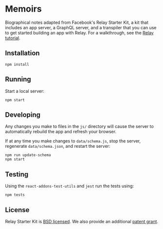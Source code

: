 # Memoirs

Biographical notes adapted from Facebook's Relay Starter Kit, a kit that includes an app server, a GraphQL server, and a transpiler that you can use to get started building an app with Relay. For a walkthrough, see the [Relay tutorial](https://facebook.github.io/relay/docs/tutorial.html).

## Installation

```
npm install
```

## Running

Start a local server:

```
npm start
```

## Developing

Any changes you make to files in the `js/` directory will cause the server to
automatically rebuild the app and refresh your browser.

If at any time you make changes to `data/schema.js`, stop the server,
regenerate `data/schema.json`, and restart the server:

```
npm run update-schema
npm start
```

## Testing
Using the `react-addons-test-utils` and `jest` run the tests using:
```
npm tests
```

## License

Relay Starter Kit is [BSD licensed](./LICENSE). We also provide an additional [patent grant](./PATENTS).
